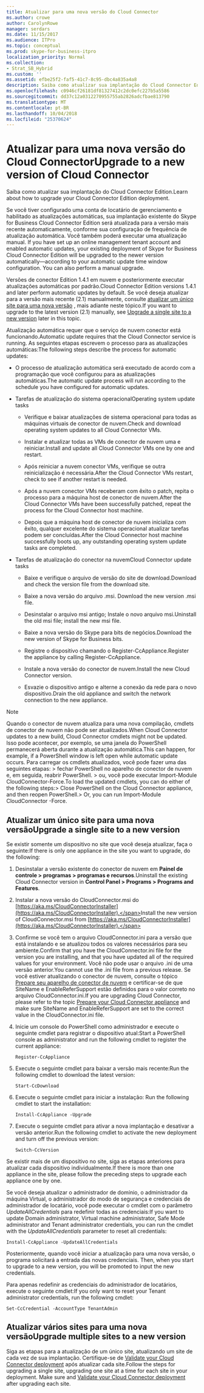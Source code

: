 ```yaml
---
title: Atualizar para uma nova versão do Cloud Connector
ms.author: crowe
author: CarolynRowe
manager: serdars
ms.date: 11/15/2017
ms.audience: ITPro
ms.topic: conceptual
ms.prod: skype-for-business-itpro
localization_priority: Normal
ms.collection:
- Strat_SB_Hybrid
ms.custom: ''
ms.assetid: efbe25f2-faf5-41c7-8c95-dbc4a835a4a8
description: Saiba como atualizar sua implantação do Cloud Connector Edition.
ms.openlocfilehash: c0946cf26181df81327412c2dc0efc227b5a5586
ms.sourcegitcommit: dd37c12a0312270955755ab2826adcfbae813790
ms.translationtype: MT
ms.contentlocale: pt-BR
ms.lasthandoff: 10/04/2018
ms.locfileid: "25370624"
---
```

# <a name="upgrade-to-a-new-version-of-cloud-connector"></a><span data-ttu-id="ca3f5-103">Atualizar para uma nova versão do Cloud Connector</span><span class="sxs-lookup"><span data-stu-id="ca3f5-103">Upgrade to a new version of Cloud Connector</span></span>
 
<span data-ttu-id="ca3f5-104">Saiba como atualizar sua implantação do Cloud Connector Edition.</span><span class="sxs-lookup"><span data-stu-id="ca3f5-104">Learn about how to upgrade your Cloud Connector Edition deployment.</span></span>
  
<span data-ttu-id="ca3f5-p101">Se você tiver configurado uma conta de locatário de gerenciamento e habilitado as atualizações automáticas, sua implantação existente do Skype for Business Cloud Connector Edition será atualizada para a versão mais recente automaticamente, conforme sua configuração de frequência de atualização automática. Você também poderá executar uma atualização manual. </span><span class="sxs-lookup"><span data-stu-id="ca3f5-p101">If you have set up an online management tenant account and enabled automatic updates, your existing deployment of Skype for Business Cloud Connector Edition will be upgraded to the newer version automatically—according to your automatic update time window configuration. You can also perform a manual upgrade.</span></span> 
  
<span data-ttu-id="ca3f5-107">Versões de conector Edition 1.4.1 em nuvem e posteriormente executar atualizações automáticas por padrão.</span><span class="sxs-lookup"><span data-stu-id="ca3f5-107">Cloud Connector Edition versions 1.4.1 and later perform automatic updates by default.</span></span> <span data-ttu-id="ca3f5-108">Se você deseja atualizar para a versão mais recente (2.1) manualmente, consulte [atualizar um único site para uma nova versão](upgrade-to-a-new-version-of-cloud-connector.md#BKMK_Upgrade) , mais adiante neste tópico.</span><span class="sxs-lookup"><span data-stu-id="ca3f5-108">If you want to upgrade to the latest version (2.1) manually, see [Upgrade a single site to a new version](upgrade-to-a-new-version-of-cloud-connector.md#BKMK_Upgrade) later in this topic.</span></span>
  
<span data-ttu-id="ca3f5-109">Atualização automática requer que o serviço de nuvem conector está funcionando.</span><span class="sxs-lookup"><span data-stu-id="ca3f5-109">Automatic update requires that the Cloud Connector service is running.</span></span> <span data-ttu-id="ca3f5-110">As seguintes etapas escrevem o processo para as atualizações automáticas:</span><span class="sxs-lookup"><span data-stu-id="ca3f5-110">The following steps describe the process for automatic updates:</span></span>
  
- <span data-ttu-id="ca3f5-111">O processo de atualização automática será executado de acordo com a programação que você configurou para as atualizações automáticas.</span><span class="sxs-lookup"><span data-stu-id="ca3f5-111">The automatic update process will run according to the schedule you have configured for automatic updates.</span></span>
    
- <span data-ttu-id="ca3f5-112">Tarefas de atualização do sistema operacional</span><span class="sxs-lookup"><span data-stu-id="ca3f5-112">Operating system update tasks</span></span>
    
  - <span data-ttu-id="ca3f5-113">Verifique e baixar atualizações de sistema operacional para todas as máquinas virtuais de conector de nuvem.</span><span class="sxs-lookup"><span data-stu-id="ca3f5-113">Check and download operating system updates to all Cloud Connector VMs.</span></span> 
    
  - <span data-ttu-id="ca3f5-114">Instalar e atualizar todas as VMs de conector de nuvem uma e reiniciar.</span><span class="sxs-lookup"><span data-stu-id="ca3f5-114">Install and update all Cloud Connector VMs one by one and restart.</span></span>
    
  - <span data-ttu-id="ca3f5-115">Após reiniciar a nuvem conector VMs, verifique se outra reinicialização é necessária.</span><span class="sxs-lookup"><span data-stu-id="ca3f5-115">After the Cloud Connector VMs restart, check to see if another restart is needed.</span></span>
    
  - <span data-ttu-id="ca3f5-116">Após a nuvem conector VMs receberam com êxito o patch, repita o processo para a máquina host de conector de nuvem.</span><span class="sxs-lookup"><span data-stu-id="ca3f5-116">After the Cloud Connector VMs have been successfully patched, repeat the process for the Cloud Connector host machine.</span></span>
    
  - <span data-ttu-id="ca3f5-117">Depois que a máquina host de conector de nuvem inicializa com êxito, qualquer excelente do sistema operacional atualizar tarefas podem ser concluídas.</span><span class="sxs-lookup"><span data-stu-id="ca3f5-117">After the Cloud Connector host machine successfully boots up, any outstanding operating system update tasks are completed.</span></span>
    
- <span data-ttu-id="ca3f5-118">Tarefas de atualização do conector na nuvem</span><span class="sxs-lookup"><span data-stu-id="ca3f5-118">Cloud Connector update tasks</span></span>
    
  - <span data-ttu-id="ca3f5-119">Baixe e verifique o arquivo de versão do site de download.</span><span class="sxs-lookup"><span data-stu-id="ca3f5-119">Download and check the version file from the download site.</span></span>
    
  - <span data-ttu-id="ca3f5-120">Baixe a nova versão do arquivo .msi. </span><span class="sxs-lookup"><span data-stu-id="ca3f5-120">Download the new version .msi file.</span></span> 
    
  - <span data-ttu-id="ca3f5-121">Desinstalar o arquivo msi antigo; Instale o novo arquivo msi.</span><span class="sxs-lookup"><span data-stu-id="ca3f5-121">Uninstall the old msi file; install the new msi file.</span></span>
    
  - <span data-ttu-id="ca3f5-122">Baixe a nova versão do Skype para bits de negócios.</span><span class="sxs-lookup"><span data-stu-id="ca3f5-122">Download the new version of Skype for Business bits.</span></span>
    
  - <span data-ttu-id="ca3f5-123">Registre o dispositivo chamando o Register-CcAppliance.</span><span class="sxs-lookup"><span data-stu-id="ca3f5-123">Register the appliance by calling Register-CcAppliance.</span></span>
    
  - <span data-ttu-id="ca3f5-124">Instale a nova versão do conector de nuvem.</span><span class="sxs-lookup"><span data-stu-id="ca3f5-124">Install the new Cloud Connector version.</span></span>
    
  - <span data-ttu-id="ca3f5-125">Esvazie o dispositivo antigo e alterne a conexão da rede para o novo dispositivo.</span><span class="sxs-lookup"><span data-stu-id="ca3f5-125">Drain the old appliance and switch the network connection to the new appliance.</span></span>
    
> [!NOTE]
>  <span data-ttu-id="ca3f5-126">Quando o conector de nuvem atualiza para uma nova compilação, cmdlets de conector de nuvem não pode ser atualizados.</span><span class="sxs-lookup"><span data-stu-id="ca3f5-126">When Cloud Connector updates to a new build, Cloud Connector cmdlets might not be updated.</span></span> <span data-ttu-id="ca3f5-127">Isso pode acontecer, por exemplo, se uma janela do PowerShell permanecerá aberta durante a atualização automática.</span><span class="sxs-lookup"><span data-stu-id="ca3f5-127">This can happen, for example, if a PowerShell window is left open while automatic update occurs.</span></span> <span data-ttu-id="ca3f5-128">Para carregar os cmdlets atualizados, você pode fazer uma das seguintes etapas: > fechar PowerShell no aparelho de conector de nuvem e, em seguida, reabrir PowerShell. > ou, você pode executar Import-Module CloudConnector-Force.</span><span class="sxs-lookup"><span data-stu-id="ca3f5-128">To load the updated cmdlets, you can do either of the following steps:>  Close PowerShell on the Cloud Connector appliance, and then reopen PowerShell.>  Or, you can run Import-Module CloudConnector -Force.</span></span>
  
## <a name="upgrade-a-single-site-to-a-new-version"></a><span data-ttu-id="ca3f5-129">Atualizar um único site para uma nova versão</span><span class="sxs-lookup"><span data-stu-id="ca3f5-129">Upgrade a single site to a new version</span></span>
<span data-ttu-id="ca3f5-130"><a name="BKMK_Upgrade"> </a></span><span class="sxs-lookup"><span data-stu-id="ca3f5-130"></span></span>

<span data-ttu-id="ca3f5-131">Se existir somente um dispositivo no site que você deseja atualizar, faça o seguinte:</span><span class="sxs-lookup"><span data-stu-id="ca3f5-131">If there is only one appliance in the site you want to upgrade, do the following:</span></span>
  
1. <span data-ttu-id="ca3f5-132">Desinstalar a versão existente do conector de nuvem em **Painel de controle \> programas \> programas e recursos**.</span><span class="sxs-lookup"><span data-stu-id="ca3f5-132">Uninstall the existing Cloud Connector version in **Control Panel \> Programs \> Programs and Features**.</span></span>
    
2. <span data-ttu-id="ca3f5-133">Instalar a nova versão do CloudConnector.msi do [https://aka.ms/CloudConnectorInstaller](https://aka.ms/CloudConnectorInstaller).</span><span class="sxs-lookup"><span data-stu-id="ca3f5-133">Install the new version of CloudConnector.msi from [https://aka.ms/CloudConnectorInstaller](https://aka.ms/CloudConnectorInstaller).</span></span>
    
3. <span data-ttu-id="ca3f5-134">Confirme se você tem o arquivo CloudConnector.ini para a versão que está instalando e se atualizou todos os valores necessários para seu ambiente.</span><span class="sxs-lookup"><span data-stu-id="ca3f5-134">Confirm that you have the CloudConnector.ini file for the version you are installing, and that you have updated all of the required values for your environment.</span></span> <span data-ttu-id="ca3f5-135">Você não pode usar o arquivo .ini de uma versão anterior.</span><span class="sxs-lookup"><span data-stu-id="ca3f5-135">You cannot use the .ini file from a previous release.</span></span> <span data-ttu-id="ca3f5-136">Se você estiver atualizando o conector de nuvem, consulte o tópico [Prepare seu aparelho de conector de nuvem](prepare-your-cloud-connector-appliance.md) e certificar-se de que SiteName e EnableReferSupport estão definidos para o valor correto no arquivo CloudConnector.ini.</span><span class="sxs-lookup"><span data-stu-id="ca3f5-136">If you are upgrading Cloud Connector, please refer to the topic [Prepare your Cloud Connector appliance](prepare-your-cloud-connector-appliance.md) and make sure SiteName and EnableReferSupport are set to the correct value in the CloudConnector.ini file.</span></span>
    
4. <span data-ttu-id="ca3f5-137">Inicie um console do PowerShell como administrador e execute o seguinte cmdlet para registrar o dispositivo atual:</span><span class="sxs-lookup"><span data-stu-id="ca3f5-137">Start a PowerShell console as administrator and run the following cmdlet to register the current appliance:</span></span>
    
   ```
   Register-CcAppliance
   ```

5. <span data-ttu-id="ca3f5-138">Execute o seguinte cmdlet para baixar a versão mais recente:</span><span class="sxs-lookup"><span data-stu-id="ca3f5-138">Run the following cmdlet to download the latest version:</span></span>
    
   ```
   Start-CcDownload
   ```

6. <span data-ttu-id="ca3f5-139">Execute o seguinte cmdlet para iniciar a instalação: </span><span class="sxs-lookup"><span data-stu-id="ca3f5-139">Run the following cmdlet to start the installation:</span></span> 
    
   ```
   Install-CcAppliance -Upgrade
   ```

7. <span data-ttu-id="ca3f5-140">Execute o seguinte cmdlet para ativar a nova implantação e desativar a versão anterior.</span><span class="sxs-lookup"><span data-stu-id="ca3f5-140">Run the following cmdlet to activate the new deployment and turn off the previous version:</span></span>
    
   ```
   Switch-CcVersion
   ```

<span data-ttu-id="ca3f5-141">Se existir mais de um dispositivo no site, siga as etapas anteriores para atualizar cada dispositivo individualmente.</span><span class="sxs-lookup"><span data-stu-id="ca3f5-141">If there is more than one appliance in the site, please follow the preceding steps to upgrade each appliance one by one.</span></span>
  
<span data-ttu-id="ca3f5-142">Se você deseja atualizar o administrador de domínio, o administrador da máquina Virtual, o administrador do modo de segurança e credenciais de administrador de locatário, você pode executar o cmdlet com o parâmetro _UpdateAllCredentials_ para redefinir todas as credenciais:</span><span class="sxs-lookup"><span data-stu-id="ca3f5-142">If you want to update Domain administrator, Virtual machine administrator, Safe Mode administrator and Tenant administrator credentials, you can run the cmdlet with the  _UpdateAllCredentials_ parameter to reset all credentials:</span></span>
  
```
Install-CcAppliance -UpdateAllCredentials
```

<span data-ttu-id="ca3f5-143">Posteriormente, quando você iniciar a atualização para uma nova versão, o programa solicitará a entrada das novas credenciais. </span><span class="sxs-lookup"><span data-stu-id="ca3f5-143">Then, when you start to upgrade to a new version, you will be promoted to input the new credentials.</span></span> 
  
<span data-ttu-id="ca3f5-144">Para apenas redefinir as credenciais do administrador de locatários, execute o seguinte cmdlet:</span><span class="sxs-lookup"><span data-stu-id="ca3f5-144">If you only want to reset your Tenant administrator credentials, run the following cmdlet:</span></span>
  
```
Set-CcCredential -AccountType TenantAdmin
```

## <a name="upgrade-multiple-sites-to-a-new-version"></a><span data-ttu-id="ca3f5-145">Atualizar vários sites para uma nova versão</span><span class="sxs-lookup"><span data-stu-id="ca3f5-145">Upgrade multiple sites to a new version</span></span>
<span data-ttu-id="ca3f5-146"><a name="BKMK_Upgrade"> </a></span><span class="sxs-lookup"><span data-stu-id="ca3f5-146"></span></span>

<span data-ttu-id="ca3f5-p106">Siga as etapas para a atualização de um único site, atualizando um site de cada vez de sua implantação. Certifique-se de [Validate your Cloud Connector deployment](validate-your-cloud-connector-deployment.md) após atualizar cada site.</span><span class="sxs-lookup"><span data-stu-id="ca3f5-p106">Follow the steps for upgrading a single site, upgrading one site at a time for each site in your deployment. Make sure and [Validate your Cloud Connector deployment](validate-your-cloud-connector-deployment.md) after upgrading each site.</span></span>
  

